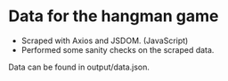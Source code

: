 # Data for the hangman game

- Scraped with Axios and JSDOM. (JavaScript)
- Performed some sanity checks on the scraped data.

Data can be found in output/data.json.
